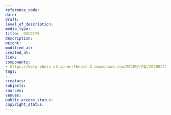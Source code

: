 ```yaml
---
reference_code: 
date: 
draft: 
level_of_description: 
media_type: 
title: _DSC2170
description: 
weight: 
modified_at: 
created_at: 
link: 
components:
- https://kctu-photo.s3.ap-northeast-2.amazonaws.com/2020년/2월/20200225_문중원+열사+문제해결+촉구+108배+2일차/_DSC2170.jpg
tags:
- 
creators: 
subjects: 
sources: 
venues: 
public_access_status: 
copyright_status: 
---
```

